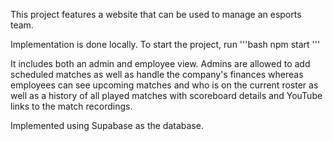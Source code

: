 This project features a website that can be used to manage an esports team. 

Implementation is done locally. To start the project, run
'''bash
npm start
'''

It includes both an admin and employee view. Admins are allowed to add scheduled matches as well as handle the company's finances whereas employees can see upcoming matches and who is on the current roster as well as a history of all played matches with scoreboard details and YouTube links to the match recordings.

Implemented using Supabase as the database.

